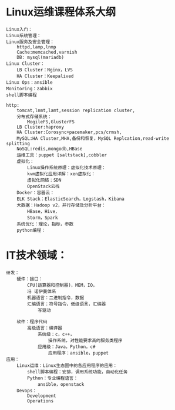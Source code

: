 # Linux运维课程体系大纲
    Linux入门：  
    Linux系统管理：
    Linux服务及安全管理：
        httpd,lamp,lnmp
        Cache:memcached,varnish
        DB: mysql(mariadb)
    Linux Cluster：
        LB Cluster：Nginx，LVS
        HA Cluster：Keepalived
    Linux Ops：ansible
    Monitoring：zabbix
    shell脚本编程

    http:
        tomcat,lnmt,lamt,session replication cluster,
        分布式存储系统：
            MogileFS,GlusterFS
        LB Cluster:haproxy
        HA Cluster:Corosync+pacemaker,pcs/crmsh,
        MySQL:HA Cluster,MHA,备份和恢复，MySQL Replcation,read-write splitting
        NoSQL:redis,mongodb,HBase
        运维工具：puppet [saltstack],cobbler
        虚拟化：
            Linux操作系统原理：虚拟化技术原理：
            kvm虚拟化应用详解：xen虚拟化：
            虚拟化网络：SDN
            OpenStack云栈
        Docker：容器云：
        ELK Stack：ElasticSearch，Logstash，Kibana
        大数据：Hadoop v2，并行存储及分析平台：
            HBase，Hive，
            Storm，Spark
        系统优化：理论，指标，参数
        python编程：

# IT技术领域：  
    研发：
        硬件：接口：
            CPU(运算器和控制器)，MEM，IO，
            冯 诺伊曼体系
            机器语言：二进制指令，数据
            汇编语言：符号指令，低级语言，汇编器
                写驱动

        软件：程序代码
            高级语言：编译器
                系统级：c，c++，
                    操作系统，对性能要求高的服务类程序
                应用级：Java，Python，c#
                    应用程序：ansible，puppet
    应用：
        Linux运维：Linux生态圈中的各应用程序的应用：
            shell脚本编程：安排，调用系统功能，自动化任务
            Python：专业编程语言：
                ansible，openstack
        Devops：
            Development
            Operations